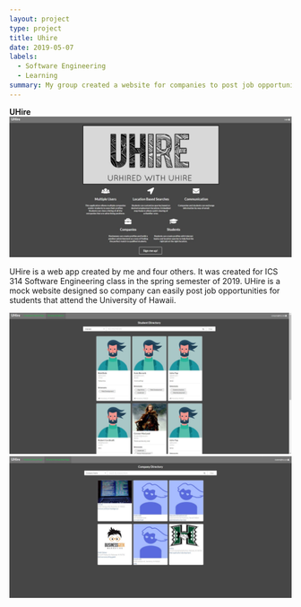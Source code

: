 ```yaml
---
layout: project
type: project
title: Uhire
date: 2019-05-07
labels:
  - Software Engineering
  - Learning
summary: My group created a website for companies to post job opportunities.
---
```


**UHire**
<img class="ui image" src="../images/uhire-landing.jpg">

UHire is a web app created by me and four others. It was created for ICS 314 Software Engineering class in the spring semester of 2019. UHire is a mock website designed so company can easily post job opportunities for students that attend the University of Hawaii.

<img class="ui image" src="../images/uhire-browse-student.jpg">
<img class="ui image" src="../images/uhire-browse-company.jpg">
